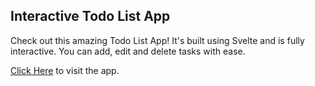 ## Interactive Todo List App

Check out this amazing Todo List App! It's built using Svelte and is fully interactive. You can add, edit and delete tasks with ease.

[Click Here](https://63d26e159101a046e997836a--melodious-wisp-805018.netlify.app/) to visit the app.
